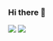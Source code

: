 ### Hi there 👋

<!--
Using picture feature to set dark/light theme
-->
<!-- GitHub Stats -->
<picture>
  <source
    srcset="https://github-readme-stats-sandip-rai.vercel.app/api?username=sandip-rai&show_icons=true&theme=vue-dark&hide_border=true&PAT_1"
    media="(prefers-color-scheme: dark)"
  />
  <source
    srcset="https://github-readme-stats-sandip-rai.vercel.app/api?username=sandip-rai&show_icons=true&theme=vue&hide_border=true&PAT_1"
    media="(prefers-color-scheme: light), (prefers-color-scheme: no-preference)"
  />
  <img src="https://github-readme-stats-sandip-rai.vercel.app/api?username=sandip-rai&show_icons=true&theme=vue&hide_border=true&PAT_1" />
</picture>

<!-- Most Used Languages -->
<picture>
  <source
    srcset="https://github-readme-stats-sandip-rai.vercel.app/api/top-langs?username=sandip-rai&layout=compact&show_icons=true&theme=vue-dark&hide_border=true&langs_count=8&size_weight=0&count_weight=1&PAT_1"
    media="(prefers-color-scheme: dark)"
  />
  <source
    srcset="https://github-readme-stats-sandip-rai.vercel.app/api/top-langs?username=sandip-rai&layout=compact&show_icons=true&theme=vue&hide_border=true&langs_count=8&size_weight=0&count_weight=1&PAT_1"
    media="(prefers-color-scheme: light), (prefers-color-scheme: no-preference)"
  />
  <img src="https://github-readme-stats-sandip-rai.vercel.app/api/top-langs?username=sandip-rai&layout=compact&show_icons=true&theme=vue-dark&hide_border=true&langs_count=8&size_weight=0&count_weight=1&PAT_1" />
</picture>

<!-- <a href = "https://www.github.com/sandip-rai"> <img height="180em" src="https://github-readme-stats-sandip-rai.vercel.app/api?username=sandip-rai&show_icons=true&theme=vue&hide_border=true&PAT_1"  /> </a>  -->
<!-- <a href = "https://www.github.com/sandip-rai"> <img height="180em" src="https://github-readme-stats-sandip-rai.vercel.app/api/top-langs?username=sandip-rai&hide=php&layout=compact&show_icons=true&theme=vue&PAT_1"  /> </a> | -->


<!--
![Sandip's github stats](https://github-readme-stats.vercel.app/api?username=sandip-rai&show_icons=true&count_private=true&theme=vue)
[![Top Langs](https://github-readme-stats.vercel.app/api/top-langs/?username=sandip-rai&hide=php&layout=default&theme=vue)]
-->
<!--
**sandip-rai/sandip-rai** is a ✨ _special_ ✨ repository because its `README.md` (this file) appears on your GitHub profile.

Here are some ideas to get you started:

- 🔭 I’m currently working on ...
- 🌱 I’m currently learning ...
- 👯 I’m looking to collaborate on ...
- 🤔 I’m looking for help with ...
- 💬 Ask me about ...
- 📫 How to reach me: ...
- 😄 Pronouns: ...
- ⚡ Fun fact: ...
-->
